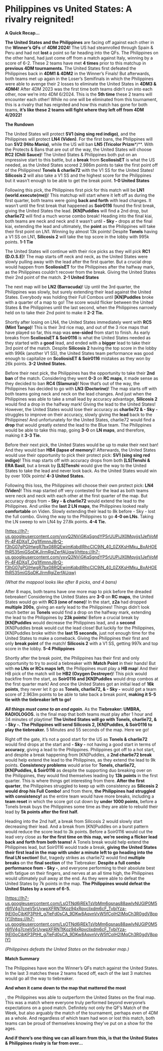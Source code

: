# Philippines vs United States: A rivalry reignited!

**A Quick Recap…**

**The United States and the Philippines** are facing off against each other in the **Winner’s QFs** of **4DM 2024!** The US had steamrolled through Spain & Peru and had not **lost** a point so far heading into the QFs. The Philippines on the other hand, had just come off from a match against Italy, winning by a score of 6-2. These 2 teams have met **4 times** prior to this matchup in **previous 4DM tournaments.** The United States first defeated the Philippines back in **4DM1 & 4DM2** in the Winner’s Finals! But afterwards, both teams met up again in the Loser’s Semifinals in which the Philippines were able to avenge their 2 losses to eliminate the United States in **4DM3 & 4DM4!** After 4DM 2023 was the first time both teams didn’t run into each other, now we’re into 4DM 6/2024. This is the **5th time** these 2 teams will encounter each other! While no one will be eliminated from this tournament, this is a rivalry that has reignited and how this match has gone for both teams, **it’s like these 2 teams will fight where they left off from 4DM 4/2022!**

**The Rundown**

The United States will protect **SV1 (sing sing red indigo)**, and the Philippines will protect **LN4 (Viden)**. For the first bans, the Philippines will ban **SV2 (Hito Mania)**, while the US will ban **LN5 (Tricolor Prizm***)**. With the Protects & Bans that are out of the way, the United States will choose **RC2 (Chili Sauce)**! The United States & Philippines both put on an impressive start to this battle, but a **break** from **ScoliosisET** is what the US needed, as the United States scored 2.986m points to take the first point off of the Philippines! **Tonels & charlie72** with the V1 SS for the United States! **Silicosis 2** will also take a V1 SS and the highest score for the Philippines but it wasn’t enough to be able to get the break point. **1-0 United States**

Following this pick, the Philippines first pick for this match will be **LN1 (world.execute(me))**! This matchup will start where it left off as during the first quarter, both teams were going **back and forth** with lead changes. It wasn’t until the first break that happened as **Soir0116** found the first break, giving the United States the lead. **[KN]Puddles** will find a 2nd drop, but **charlie72** will find a much worse combo break! Heading into the final kiai, both teams are neck and neck and it wasn’t until **- Sky -** drops at the final kiai, extending the lead and ultimately, the **point** as the Philippines will take their first point on LN1. Winning by almost 13k points! Despite **Tonels** having a V1 SS on LN1, **Silicosis 2** will take the top score in the lobby with 995k points. **1-1 Tie**

The United States will continue with their rice picks as they will pick **RC1 (D.O.S.E)**! The map starts off neck and neck, as the United States were slowly pulling away with the lead after the first quarter. But a crucial drop would happen from **ScoliosisET** for the Philippines after the halfway mark, as the Philippines couldn’t recover from the break. Giving the United States their 2nd point of the match. **2-1 United States**

The next map will be **LN2 (Barracuda)**! Up until the 3rd quarter, the Philippines was slowly, but surely extending their lead against the United States. Everybody was holding their Full Combos until **[KN]Puddles** broke with a quarter of a map to go! The score would flicker between the United States & the Philippines until the last second, when the Philippines narrowly held on to take their 2nd point to make it **2-2 Tie.**

Shortly after losing on LN4, the United States immediately went with **RC5 (Mint Tango)**! This is their 3rd rice map, and out of the 3 rice maps that have played so far, this map was **one-sided** from start to finish. As early breaks from **ScoliosisET & Soir0116** is what the United States needed as they started with a **good** lead, and ended with a **bigger** lead to take their 3rd point of the match. Despite **Silicosis 2** having the top score in the lobby with 996k (another V1 SS), the United States team performance was good enough to capitalize on **ScoliosisET & Soir0116** mistakes as they won by 26k points. **3-2 United States.**

Before their next pick, the Philippines has the opportunity to take their **2nd ban** of the match. Considering they went **0-3** on **RC maps**, it made sense as they decided to ban **RC4 (Slamurai)**! Now that’s out of the way, the Philippines has decided to go with **LN3 (Doctorine)**! The map starts off with both teams going neck and neck on the lead changes. And just when the Philippines was able to take a small lead by accuracy advantage, **Silicosis 2** would find a drop in the halfway mark! Giving the lead to the United States! However, the United States would lose their accuracy as **charlie72 & - Sky -** struggles to improve on their accuracy, slowly giving the **lead** back to the Philippines! And unfortunately for the United States, charlie72 would find a **drop** that would greatly extend the lead to the Blue team. The Philippines would be able to take this map, going **3-0** on **LN maps**, and therefore, making it **3-3 Tie.**

Before their next pick, the United States would be up to make their next ban! And they would ban **HB4 (lapse of memory**)! Afterwards, the United States would use their opportunity to pick their protect pick: **SV1 (sing sing red indigo)**! This map starts off with accuracy drops from both **[LS]Tenshi & ERA Basil**, but a break by **[LS]Tenshi** would give the way to the United States to take the lead and never look back. As the United States would win by over 100k points! **4-3 United States.**

Following this loss, the Philippines will choose their own protect pick: **LN4 (Viden)**! This map started off very contested for the lead as both teams were neck and neck with each other at the first quarter of the map. But accuracy drops from **- Sky - & charlie72** would extend the lead to the Philippines. And unlike the **last 2 LN maps**, the Philippines looked really **comfortable** on Viden. Slowly extending their lead to 8k before - Sky - lost the full combo. Giving the way to the Philippines to go **4-0 on LNs**. Taking the LN sweep to win LN4 by 27.8k points. **4-4 Tie.**

[https://lh7-us.googleusercontent.com/yxyQ2NViGKqSgndYP5rUUPiJX0Mqyjjs1JefVoMPj-4F4DXqT_Og1lfimnnJ8rQ-f3hG07gPGlHwgR7bx08RQEwimKqbdIRhcClC9iN_40_0ZXKsHMku_BxAHOEfhR535miGSqDKJIrmRgiZerfAUqw](https://lh7-us.googleusercontent.com/yxyQ2NViGKqSgndYP5rUUPiJX0Mqyjjs1JefVoMPj-4F4DXqT_Og1lfimnnJ8rQ-f3hG07gPGlHwgR7bx08RQEwimKqbdIRhcClC9iN_40_0ZXKsHMku_BxAHOEfhR535miGSqDKJIrmRgiZerfAUqw)

*(What the mappool looks like after 8 picks, and 4 bans)*

After 8 maps, both teams have one more map to pick before the dreaded tiebreaker! Considering the United States are **3-0** on **RC maps**, the United States would go with **RC3 (one of none)**! In the start, **z2a** had dropped **multiple 200s**, giving an early lead to the Philippines! Things didn’t look much better as **Tonels** would find a drop on the halfway mark, extending the lead to the Philippines by **23k points**! Before a crucial break by **[KN]Puddles** would decrease the Philippines lead, and a **second** [KN]Puddles break would cut the lead close! But luckily for the Philippines, [KN]Puddles broke within the **last 15 seconds**, just not enough time for the United States to make a comeback. Giving the Philippines their first and only **break point** of the match! **Silicosis 2** with a V1 SS, getting 997k and top score in the lobby. **5-4 Philippines**

Shortly after the break point, the Philippines has their first and only opportunity to try to avoid a tiebreaker with **Match Point** in their hands! But with **no LNs or RCs maps left**, the Philippines must play a **HB map**! And their HB pick of the match will be **HB2 (Oxygen Destroyer)**! This pick would backfire from the start, as **Soir0116 and [KN]Puddles** would drop combos at the first quarter mark! And once the United States got an initial lead of **16k points**, they never let it go as **Tonels, charlie72, & - Sky -** would get a team score of 2.963m points to be able to take back a break point, **making it 5-5 tie with the tiebreaker left to go!**

***All things must come to an end again.*** As the **Tiebreaker: UMBRA, RADIOLOGOS.** is the final map that both teams must play after 1 hour and 34 minutes of playtime! **The United States will go with Tonels, charlie72, & - Sky -. The Philippines will send Silicosis 2, [KN]Puddles, & Soir0116 to play the tiebreaker.** 5 Minutes and 55 seconds of the map. Here we go!

Right off the gate, it’s not a good start for the US as **Tonels & charlie72** would find drops at the start and **- Sky -** not having a good start in terms of **accuracy**, giving a lead to the Philippines. Philippines got off to a hot start, and despite a break happening from [KN]Puddles, a **2nd charlie72 break** would help extend the lead to the Philippines, as they extend the lead to 9k points. **Consistency problems** would arise for **Tonels, charlie72, [KN]Puddles, & Soir0116** as despite the supporting duo breaking over on the Philippines, they would find themselves leading by **13k points** in the first quarter. This is where things get interesting from there. **After the first quarter**, the Philippines struggled to keep up with consistency as **Silicosis 2 would drop his Full Combo!** and from there, **the Philippines had struggled with consistency!** as the entire team would have more breaks, including a **team reset** in which the score got cut down by **under 1000 points**, before a Tonels break buys the Philippines some time as they are able to rebuild their lead by **5k points after the first half.**

Heading into the 2nd half, a break from Silicosis 2 would slowly start decreasing their lead. And a break from [KN]Puddles on a burst pattern would reduce the score lead to 3k points. Before a Soir0116 would cut the lead very close as **for the first time on this map, we’re seeing a flicker lead back and forth from both teams!** A Tonels break would help extend the Philippines lead, but Soir0116 would trade a break, **giving the United States their first lead in the map with under a minute left to go heading into the final LN section!** But, tragedy strikes as charlie72 would find **multiple breaks** on the **final section** of the Tiebreaker. **Despite a full combo performance from - Sky -**, and everyone performing to their absolute best with fatigue on their fingers, and nerves at an all time high, the Philippines would ultimately pull away at the end. As they were able to defeat the United States by 7k points in the map. **The Philippines would defeat the United States by a score of 6-5.**

[https://lh7-us.googleusercontent.com/LsOTNd6jREkTsVbMm6qsnas88awIvNUGlP0M5r6fIV4g7cneV5rUywpXFRNTtKoz94xRpvclixdm6cF_TvbiYza-9jEI0oCjbKP3PtHt_g7IeFd0sCA_9DKw8AqvnVvW5fColH2IMqCh3R0gdV8ppIY](https://lh7-us.googleusercontent.com/LsOTNd6jREkTsVbMm6qsnas88awIvNUGlP0M5r6fIV4g7cneV5rUywpXFRNTtKoz94xRpvclixdm6cF_TvbiYza-9jEI0oCjbKP3PtHt_g7IeFd0sCA_9DKw8AqvnVvW5fColH2IMqCh3R0gdV8ppIY)

*(Philippines defeats the United States on the tiebreaker map.)*

**Match Summary**

The Philippines have won the Winner’s QFs match against the United States. In the last 3 matches these 2 teams faced off, each of the last 3 matches would go all the way to tiebreaker.

**And when it came down to the map that mattered the most**

, the Philippines was able to outperform the United States on the final map. This was a match where everyone truly performed beyond everyone’s expectations on a good match. Definitely not only the QF’s Match of the Week, but also arguably the match of the tournament, perhaps even of 4DM as a whole. And regardless of which team had won or lost this match, both teams can be proud of themselves knowing they’ve put on a show for the ages.

**And if there’s one thing we can all learn from this, is that the United States & Philippines rivalry is far from over…**